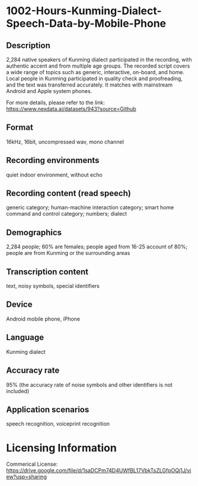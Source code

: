 # 1002-Hours-Kunming-Dialect-Speech-Data-by-Mobile-Phone


## Description
2,284 native speakers of Kunming dialect participated in the recording, with authentic accent and from multiple age groups. The recorded script covers a wide range of topics such as generic, interactive, on-board, and home. Local people in Kunming participated in quality check and proofreading, and the text was transferred accurately. It matches with mainstream Android and Apple system phones.

For more details, please refer to the link: https://www.nexdata.ai/datasets/943?source=Github


## Format
16kHz, 16bit, uncompressed wav, mono channel

## Recording environments
quiet indoor environment, without echo

## Recording content (read speech)
generic category; human-machine interaction category; smart home command and control category; numbers; dialect

## Demographics
2,284 people; 60% are females; people aged from 16-25 account of 80%; people are from Kunming or the surrounding areas

## Transcription content
text, noisy symbols, special identifiers

## Device
Android mobile phone, iPhone

## Language
Kunming dialect

## Accuracy rate
95% (the accuracy rate of noise symbols and other identifiers is not included)

## Application scenarios
speech recognition, voiceprint recognition

# Licensing Information
Commerical License: https://drive.google.com/file/d/1saDCPm74D4UWfBL17VbkTsZLGfpOQj1J/view?usp=sharing
